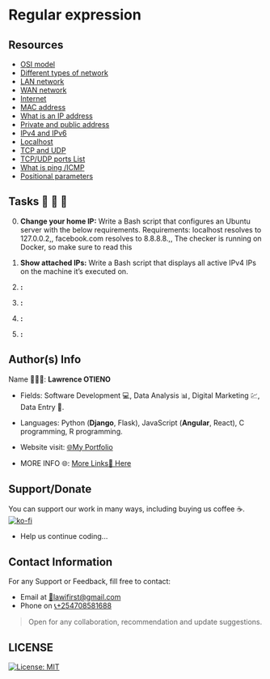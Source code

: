 # Regular expression

## Resources

* [OSI model](https://alx-intranet.hbtn.io/rltoken/k2uCsynicuNbu1cAQhXqVQ)
* [Different types of network](https://alx-intranet.hbtn.io/rltoken/XW3ZGm5Ya_a8XVDXcAKT_A)
* [LAN network](https://alx-intranet.hbtn.io/rltoken/en370-Hrwgi_GUvFcg3bKg)
* [WAN network](https://alx-intranet.hbtn.io/rltoken/Ah1EKqnINR85lM4P2WnLSw)
* [Internet](https://alx-intranet.hbtn.io/rltoken/Lwh9xQxFD4dWh5sIApXI1g)
* [MAC address](https://alx-intranet.hbtn.io/rltoken/j-Wp-YRvFTVP04SpIeRzHQ)
* [What is an IP address](https://alx-intranet.hbtn.io/rltoken/HaZZvrmGaQ3U7ZLDYgZb6w)
* [Private and public address](https://alx-intranet.hbtn.io/rltoken/OPJCZYuWSEXLIZOqU9Uc0A)
* [IPv4 and IPv6](https://alx-intranet.hbtn.io/rltoken/M8g-egWLlldTl6Y0QECdwA)
* [Localhost](https://alx-intranet.hbtn.io/rltoken/7lj-zoZQ7xFTkj4MTyos_g)
* [TCP and UDP](https://alx-intranet.hbtn.io/rltoken/uJbs8E9-FyATfsELpmtTIg)
* [TCP/UDP ports List](https://alx-intranet.hbtn.io/rltoken/4PYkqDfOvIZZb9aUPGOOzQ)
* [What is ping /ICMP](https://alx-intranet.hbtn.io/rltoken/3zBgO6r2M1Q8lUVt9g8aJw)
* [Positional parameters](https://alx-intranet.hbtn.io/rltoken/ZbMHH3jmxFhcrbigVy15iw)

## Tasks 🚨 🚨 🚨

0.  __Change your home IP:__ Write a Bash script that configures an Ubuntu server with the below requirements. Requirements: localhost resolves to 127.0.0.2,, facebook.com resolves to 8.8.8.8.,, The checker is running on Docker, so make sure to read this

1. __Show attached IPs:__ Write a Bash script that displays all active IPv4 IPs on the machine it’s executed on.

2. __:__ 

3. __:__ 

4. __:__ 

5. __:__ 


## Author(s) Info

Name 👨🏽‍💻: __Lawrence OTIENO__

* Fields: Software Development 💻, Data Analysis 📊, Digital Marketing 💹, Data Entry 📑.

* Languages: Python (__Django__, Flask), JavaScript (__Angular__, React), C programming, R programming.

* Website visit: [🌐My Portfolio](https://lawiotieno.github.io/portfolio)

* MORE INFO 🌐: [More Links🔗 Here](https://shor.by/lawi)

## Support/Donate

You can support our work in many ways, including buying us coffee ☕️.  
[![ko-fi](https://ko-fi.com/img/githubbutton_sm.svg)](https://ko-fi.com/N4N26PU7L)

* Help us continue coding...

<!-- [Buy Me Coffee ☕️](https://ko-fi.com/streetgrandmaster) -->

## Contact Information

For any Support or Feedback, fill free to contact:

* Email at [📧lawifirst@gmail.com](mailto:lawifirst@gmail.com)
* Phone on [📞+254708581688](tel:+254708581688)

> Open for any collaboration, recommendation and update suggestions.

## LICENSE

[![License: MIT](https://img.shields.io/badge/License-MIT-yellow.svg)](/LICENSE)

<!-- [MIT License](https://choosealicense.com/licenses/mit/) -->
